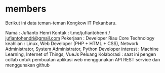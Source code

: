 # members
Berikut ini data teman-teman Kongkow IT Pekanbaru. 

Nama : Jufianto Henri
Kontak : t.me/jufiantohenri / jufiantohendri@gmail.com
Pekerjaan : Developer Riau Core Technology
keahlian : Linux, Web Developer (PHP + HTML + CSS), Network Administrator, System Administrator, Python Developer
interest : Machine Learning, Internet of Things, VueJs
Peluang Kolaborasi : saat ini pengen collab untuk pembuatan aplikasi web menggunakan API REST service dan menggunakan github 
#
